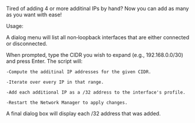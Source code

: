 Tired of adding 4 or more additinal IPs by hand? Now you can add as many as you want with ease!


Usage:

A dialog menu will list all non‑loopback interfaces that are either connected or disconnected.

When prompted, type the CIDR you wish to expand (e.g., 192.168.0.0/30) and press Enter.
The script will:

    -Compute the additinal IP addresses for the given CIDR.

    -Iterate over every IP in that range.

    -Add each additional IP as a /32 address to the interface's profile.

    -Restart the Network Manager to apply changes.

A final dialog box will display each /32 address that was added.
